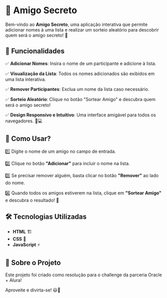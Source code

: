 # 🎁 Amigo Secreto

Bem-vindo ao **Amigo Secreto**, uma aplicação interativa que permite adicionar nomes à uma lista e realizar um sorteio aleatório para descobrir quem será o amigo secreto! 🥳

## 🚀 Funcionalidades

✅ **Adicionar Nomes**: Insira o nome de um participante e adicione à lista.

✅ **Visualização da Lista**: Todos os nomes adicionados são exibidos em uma lista interativa.

✅ **Remover Participantes**: Exclua um nome da lista caso necessário.

✅ **Sorteio Aleatório**: Clique no botão "Sortear Amigo" e descubra quem será o amigo secreto!

✅ **Design Responsivo e Intuitivo**: Uma interface amigável para todos os navegadores. 📱💻

## 📜 Como Usar?

1️⃣ Digite o nome de um amigo no campo de entrada.

2️⃣ Clique no botão **"Adicionar"** para incluir o nome na lista.

3️⃣ Se precisar remover alguém, basta clicar no botão **"Remover"** ao lado do nome.

4️⃣ Quando todos os amigos estiverem na lista, clique em **"Sortear Amigo"** e descubra o resultado! 🎉

## 🛠️ Tecnologias Utilizadas

- **HTML** 🏗️
- **CSS** 🎨
- **JavaScript** ⚡

## 📌 Sobre o Projeto

Este projeto foi criado como resolução para o challenge da parceria Oracle + Alura!

Aproveite e divirta-se! 😃🎁

